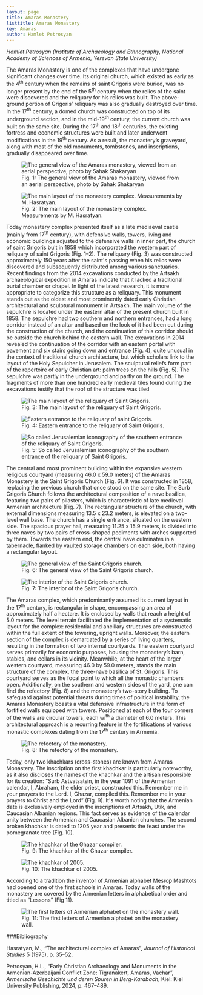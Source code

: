```yaml
---
layout: page
title: Amaras Monastery
listtitle: Amaras Monastery
key: Amaras
author: Hamlet Petrosyan
---
```


*Hamlet Petrosyan  (Institute of Archaeology and Ethnography, National Academy of Sciences of Armenia, Yerevan State University)*

The Amaras Monastery is one of the complexes that have undergone significant changes over time. Its original church, which existed as early as the 4<sup>th</sup> century when the remains of saint Grigoris were buried, was no longer present by the end of the 5<sup>th</sup> century when the relics of the saint were discovered and the reliquary for his relics was built. The above-ground portion of Grigoris’ reliquary was also gradually destroyed over time. In the 17<sup>th</sup> century, a domed church was constructed on top of its underground section, and in the mid-19<sup>th</sup> century, the current church was built on the same site. During the 17<sup>th</sup> and 18<sup>th</sup> centuries, the existing fortress and economic structures were built and later underwent modifications in the 19<sup>th</sup> century. As a result, the monastery’s graveyard, along with most of the old monuments, tombstones, and inscriptions, gradually disappeared over time.

<figure>
  <img src="/public/amaras1.JPG" alt="The general view of the Amaras monastery, viewed from an aerial perspective, photo by Sahak Shakaryan">
  <figcaption>Fig. 1: The general view of the Amaras monastery, viewed from an aerial perspective, photo by Sahak Shakaryan</figcaption>
</figure>

<figure>
  <img src="/public/amaras2.jpg" alt="The main layout of the monastery complex. Measurements by M. Hasratyan.">
  <figcaption>Fig. 2: The main layout of the monastery complex. Measurements by M. Hasratyan.</figcaption>
</figure>

Today monastery complex presented itself as a late mediaeval castle (mainly from 17<sup>th</sup> century), with defensive walls, towers, living and economic buildings adjusted to the defensive walls in inner part, the church of saint Grigoris bult in 1858 which incorporated the western part of reliquary of saint Grigoris (Fig. 1–2). The reliquary (Fig. 3) was constructed approximately 150 years after the saint's passing when his relics were discovered and subsequently distributed among various sanctuaries. Recent findings from the 2014 excavations conducted by the Artsakh archaeological expedition in Amaras indicate that it lacked a traditional burial chamber or chapel. In light of the latest research, it is more appropriate to categorize this structure as a reliquary. This monument stands out as the oldest and most prominently dated early Christian architectural and sculptural monument in Artsakh. The main volume of the sepulchre is located under the eastern altar of the present church built in 1858. The sepulchre had two southern and northern entrances, had a long corridor instead of an altar and based on the look of it had been cut during the construction of the church, and the continuation of this corridor should be outside the church behind the eastern wall. The excavations in 2014 revealed the continuation of the corridor with an eastern portal with pavement and six stairs going down and entrance (Fig. 4), quite unusual in the context of traditional church architecture, but which scholars link to the layout of the Holy Sepulcher in Jerusalem. The sculptural reliefs form part of the repertoire of early Christian art: palm trees on the hills (Fig. 5). The sepulchre was partly in the underground and partly on the ground. The fragments of more than one hundred early medieval tiles found during the excavations testify that the roof of the structure was tiled

<figure>
  <img src="/public/amaras3.jpg" alt="The main layout of the reliquary of Saint Grigoris. ">
  <figcaption>Fig. 3: The main layout of the reliquary of Saint Grigoris. </figcaption>
</figure>

<figure>
  <img src="/public/amaras4.JPG" alt="Eastern entrance to the reliquary of saint Grigoris.">
  <figcaption>Fig. 4: Eastern entrance to the reliquary of Saint Grigoris.</figcaption>
</figure>

<figure>
  <img src="/public/amaras5.JPG" alt="So called Jerusalemian iconography of the southern entrance of the reliquary of Saint Grigoris. ">
  <figcaption>Fig. 5: So called Jerusalemian iconography of the southern entrance of the reliquary of Saint Grigoris. </figcaption>
</figure>
 
The central and most prominent building within the expansive western religious courtyard (measuring 46.0 x 59.0 meters) of the Amaras Monastery is the Saint Grigoris Church (Fig. 6). It was constructed in 1858, replacing the previous church that once stood on the same site. The Surb Grigoris Church follows the architectural composition of a nave basilica, featuring two pairs of pilasters, which is characteristic of late medieval Armenian architecture (Fig. 7). The rectangular structure of the church, with external dimensions measuring 13.5 x 23.2 meters, is elevated on a two-level wall base. The church has a single entrance, situated on the western side. The spacious prayer hall, measuring 11.25 x 15.9 meters, is divided into three naves by two pairs of cross-shaped pediments with arches supported by them. Towards the eastern end, the central nave culminates in a tabernacle, flanked by vaulted storage chambers on each side, both having a rectangular layout.

<figure>
  <img src="/public/amaras6.JPG" alt="The general view of the Saint Grigoris church.">
  <figcaption>Fig. 6: The general view of the Saint Grigoris church.</figcaption>
</figure>

<figure>
  <img src="/public/amaras7.JPG" alt="The interior of the Saint Grigoris church.">
  <figcaption>Fig. 7: The interior of the Saint Grigoris church.</figcaption>
</figure>
 
The Amaras complex, which predominantly assumed its current layout in the 17<sup>th</sup> century, is rectangular in shape, encompassing an area of approximately half a hectare. It is enclosed by walls that reach a height of 5.0 meters. The level terrain facilitated the implementation of a systematic layout for the complex: residential and ancillary structures are constructed within the full extent of the towering, upright walls. Moreover, the eastern section of the complex is demarcated by a series of living quarters, resulting in the formation of two internal courtyards. The eastern courtyard serves primarily for economic purposes, housing the monastery’s barn, stables, and cellars in its vicinity. Meanwhile, at the heart of the larger western courtyard, measuring 46.0 by 59.0 meters, stands the main structure of the complex, the three-nave basilica of St. Grigoris. This courtyard serves as the focal point to which all the monastic chambers open. Additionally, on the southern and western sides of the yard, one can find the refectory (Fig. 8) and the monastery’s two-story building. To safeguard against potential threats during times of political instability, the Amaras Monastery boasts a vital defensive infrastructure in the form of fortified walls equipped with towers. Positioned at each of the four corners of the walls are circular towers, each wi<sup>th</sup> a diameter of 6.0 meters. This architectural approach is a recurring feature in the fortifications of various monastic complexes dating from the 17<sup>th</sup> century in Armenia.

<figure>
  <img src="/public/amaras8.JPG" alt="The refectory of the monastery.">
  <figcaption>Fig. 8: The refectory of the monastery.</figcaption>
</figure>

Today, only two khachkars (cross-stones) are known from Amaras Monastery. The inscription on the first khachkar is particularly noteworthy, as it also discloses the names of the khachkar and the artisan responsible for its creation: “Surb Astvatsatsin, in the year 1091 of the Armenian calendar, I, Abraham, the elder priest, constructed this. Remember me in your prayers to the Lord. I, Ghazar, compiled this. Remember me in your prayers to Christ and the Lord” (Fig. 9). It's worth noting that the Armenian date is exclusively employed in the inscriptions of Artsakh, Utik, and Caucasian Albanian regions. This fact serves as evidence of the calendar unity between the Armenian and Caucasian Albanian churches. The second broken khachkar is dated to 1205 year and presents the feast under the pomegranate tree (Fig. 10).

<figure>
  <img src="/public/amaras9.jpg" alt="The khachkar of the Ghazar compiler.">
  <figcaption>Fig. 9: The khachkar of the Ghazar compiler. </figcaption>
</figure>

<figure>
  <img src="/public/amaras10.jpg" alt="The khachkar of 2005. ">
  <figcaption>Fig. 10: The khachkar of 2005. </figcaption>
</figure>

According to a tradition the inventor of Armenian alphabet Mesrop Mashtots had opened one of the first schools in Amaras. Today walls of the monastery are covered by the Armenian letters in alphabetical order and titled as “Lessons” (Fig 11).

<figure>
  <img src="/public/amaras11.JPG" alt="The first letters of Armenian alphabet on the monastery wall. ">
  <figcaption>Fig. 11: The first letters of Armenian alphabet on the monastery wall. </figcaption>
</figure>

###Bibliography

Hasratyan, M., “The architectural complex of Amaras”, *Journal of Historical Studies* 5 (1975), p. 35–52.

Petrosyan, H.L., “Early Christian Archaeology and Monuments in the Armenian-Azerbaijani Conflict Zone: Tigranakert, Amaras, Vachar”, *Armenische Geschichte und deren Spuren in Berg-Karabach*, Kiel: Kiel University Publishing, 2024, p. 467–489.


